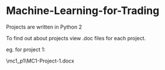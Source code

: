 # Machine-Learning-for-Trading

Projects are written in Python 2

To find out about projects view .doc files for each project.

eg. for project 1:

\mc1_p1\MC1-Project-1.docx

